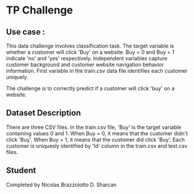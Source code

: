 # TP Challenge

## Use case :

This data challenge involves classification task. The target variable is whether a customer will click 'Buy' on a website. Buy = 0 and Buy = 1 indicate 'no' and 'yes' respectively. Independent variables capture customer background and customer website navigation behavior information. First variable in the train.csv data file identifies each customer uniquely.

The challenge is to correctly predict if a customer will click 'buy' on a website.


## Dataset Description

There are three CSV files. In the train.csv file, 'Buy' is the target variable containing values 0 and 1. When Buy = 0, it means that the customer didn't click 'Buy'. When Buy = 1, it means that the customer did click 'Buy'. Each customer is uniquesly identified by 'Id' column in the train.csv and test.csv files.


## Student
Completed by Nicolas Brazzolotto D. Sharcan